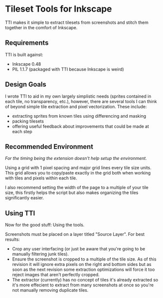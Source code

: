 Tileset Tools for Inkscape
==========================

TTI makes it simple to extract tilesets from screenshots and stitch them
together in the comfort of Inkscape.

Requirements
------------

TTI is built against:

* Inkscape 0.48
* PIL 1.1.7 (packaged with TTI because Inkscape is weird)


Design Goals
------------

I wrote TTI to aid in my own largely simplistic needs (sprites contained in each
tile, no transparency, etc.), however, there are several tools I can think of
beyond simple tile extraction and pixel vectorization. These include:

* extracting sprites from known tiles using differencing and masking
* packing tilesets
* offering useful feedback about improvements that could be made at each step


Recommended Environment
-----------------------

_For the timing being the extension doesn't help setup the environment._

Using a grid with 1 pixel spacing and major grid lines every tile size units.
This grid allows you to copy/paste exactly in the grid both when working with
tiles and pixels within each tile.

I also recommend setting the width of the page to a multiple of your tile size,
this firstly helps the script but also makes organizing the tiles significantly
easier.

Using TTI
---------

Now for the good stuff: Using the tools.

Screenshots must be placed on a layer titled "Source Layer". For best results:

* Crop any user interfacing (or just be aware that you're going to be manually filtering junk tiles).
* Ensure the screenshot is cropped to a multiple of the tile size. As of this revision it will ignore extra pixels on the right and bottom sides but as soon as the next revision some extraction optimizations will force it too reject images that aren't perfectly cropped.
* The extractor (currently) has no concept of tiles it's already extracted so it's more effecient to extract from many screenshots at once so you're not manually removing duplicate tiles.
